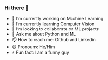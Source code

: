 ### Hi there 👋



- 🔭 I’m currently working on Machine Learning
- 🌱 I’m currently learning Computer Vision
- 👯 I’m looking to collaborate on ML projects
- 💬 Ask me about Python and ML 
- 📫 How to reach me: Github and Linkedin
- 😄 Pronouns: He/Him
- ⚡ Fun fact: I am a funny guy 
